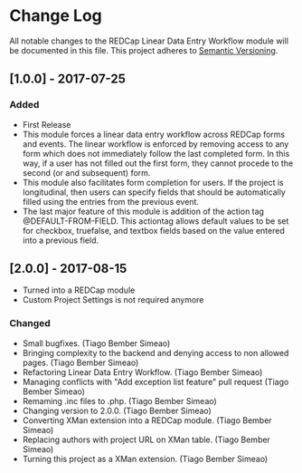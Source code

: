 # Change Log
All notable changes to the REDCap Linear Data Entry Workflow module will be documented in this file.
This project adheres to [Semantic Versioning](http://semver.org/).

## [1.0.0] - 2017-07-25
### Added
- First Release
- This module forces a linear data entry workflow across REDCap forms and events. The linear workflow is enforced by removing access to any form which does not immediately follow the last completed form. In this way, if a user has not filled out the first form, they cannot procede to the second (or and subsequent) form.
- This module also facilitates form completion for users. If the project is longitudinal, then users can specify fields that should be automatically filled using the entries from the previous event.
- The last major feature of this module is addition of the action tag @DEFAULT-FROM-FIELD. This actiontag allows default values to be set for checkbox, truefalse, and textbox fields based on the value entered into a previous field.

## [2.0.0] - 2017-08-15
- Turned into a REDCap module
- Custom Project Settings is not required anymore

### Changed
- Small bugfixes. (Tiago Bember Simeao)
- Bringing complexity to the backend and denying access to non allowed pages. (Tiago Bember Simeao)
- Refactoring Linear Data Entry Workflow. (Tiago Bember Simeao)
- Managing conflicts with "Add exception list feature" pull request (Tiago Bember Simeao)
- Remaming .inc files to .php. (Tiago Bember Simeao)
- Changing version to 2.0.0. (Tiago Bember Simeao)
- Converting XMan extension into a REDCap module. (Tiago Bember Simeao)
- Replacing authors with project URL on XMan table. (Tiago Bember Simeao)
- Turning this project as a XMan extension. (Tiago Bember Simeao)
